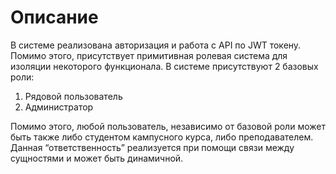 # Описание

В системе реализована авторизация и работа с API по JWT токену. Помимо этого, присутствует примитивная ролевая система для изоляции некоторого функционала. В системе присутствуют 2 базовых роли:
1) Рядовой пользователь
2) Администратор

Помимо этого, любой пользователь, независимо от базовой роли может быть также либо студентом кампусного курса, либо преподавателем. Данная “ответственность” реализуется при помощи связи между сущностями и может быть динамичной.



